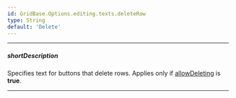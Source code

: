 ```yaml
---
id: GridBase.Options.editing.texts.deleteRow
type: String
default: 'Delete'
---
```

---
##### shortDescription
Specifies text for buttons that delete rows. Applies only if [allowDeleting]({basewidgetpath}/Configuration/editing/#allowDeleting) is **true**.

---
